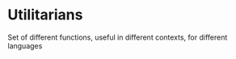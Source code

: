 Utilitarians
============

Set of different functions, useful in different contexts, for different languages
